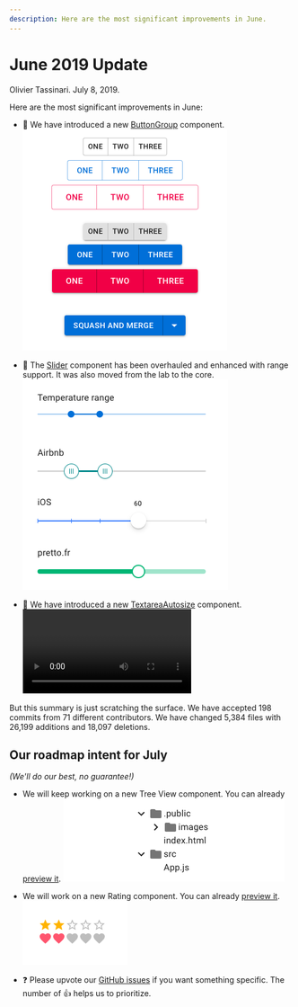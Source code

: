 ```yaml
---
description: Here are the most significant improvements in June.
---
```


# June 2019 Update

Olivier Tassinari. July 8, 2019.

Here are the most significant improvements in June:

- 💄 We have introduced a new [ButtonGroup](/components/buttons/#grouped-buttons) component.
  ![ButtonGroup](/static/blog/june-2019-update/button-group.png)

- 💄 The [Slider](/components/slider/) component has been overhauled and enhanced with range support. It was also moved from the lab to the core.
  ![Slider](/static/blog/june-2019-update/slider.png)

- 💄 We have introduced a new [TextareaAutosize](/components/textarea-autosize/) component.
  <video src="/static/blog/june-2019-update/textarea-autosize.mp4" controls loop autoplay></video>

But this summary is just scratching the surface. We have accepted 198 commits from 71 different contributors. We have changed 5,384 files with 26,199 additions and 18,097 deletions.

## Our roadmap intent for July

_(We'll do our best, no guarantee!)_

- We will keep working on a new Tree View component.
  You can already [preview it](https://deploy-preview-14827--material-ui.netlify.app/components/tree-view/).
  ![Tree View](/static/blog/may-2019-update/tree-view.png)

- We will work on a new Rating component.
  You can already [preview it](https://deploy-preview-16455--material-ui.netlify.app/components/rating/).
  ![Rating](/static/blog/june-2019-update/rating.png)

- ❓ Please upvote our [GitHub issues](https://github.com/mui/mui/issues) if you want something specific. The number of 👍 helps us to prioritize.
